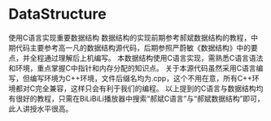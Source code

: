 # DataStructure
使用C语言实现重要数据结构
    数据结构的实现前期参考郝斌数据结构的教程，中期代码主要参考高一凡的数据结构源代码，后期参照严蔚敏《数据结构》中的要点，并全程通过理解后上机编写。
    本数据结构使用C语言实现，需熟悉C语言语法和环境，重点掌握C中指针和内存分配的知识点。
    关于本源代码虽然采用C语言编写，但编写环境为C++环境，文件后缀名均为.cpp，这个不用在意，所有C++环境都对C完全兼容，这样只会有利于我们的编程。
    以上提到的C语言与数据结构均有很好的教程，只需在BiLiBiLi播放器中搜索“郝斌C语言”与“郝斌数据结构”即可，此人讲授水平很高。
